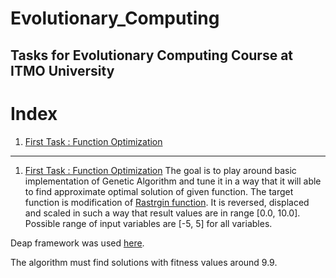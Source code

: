 # Evolutionary_Computing
 Tasks for Evolutionary Computing Course at ITMO University
----
# Index
1. [First Task : Function Optimization](#First-Task-:-Function-Optimization)

---
1. [First Task : Function Optimization](https://github.com/Nemat-Allah-Aloush/Evolutionary_Computing/blob/main/ec_lab1_Aloush.ipynb)
The goal is to play around basic implementation of Genetic Algorithm and tune it in a way that it will able to find approximate optimal solution of given function.
The target function is modification of [Rastrgin function](https://www.sfu.ca/~ssurjano/rastr.html). It is reversed, displaced and scaled in such a way that result values are in range [0.0, 10.0].  Possible range of input variables are [-5, 5] for all variables.

Deap framework was used [here](https://deap.readthedocs.io/en/master/).

The algorithm must find solutions with fitness values around 9.9. 
